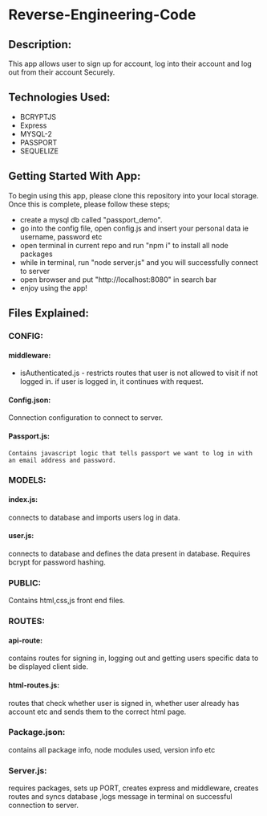 # Reverse-Engineering-Code
## Description:
  This app allows user to sign up for account, log into their account and log out from their account Securely.
## Technologies Used:
* BCRYPTJS
* Express
* MYSQL-2
* PASSPORT
* SEQUELIZE
## Getting Started With App:
  To begin using this app, please clone this repository into your local storage. Once this is complete, please follow these steps;
* create a mysql db called "passport_demo". 
* go into the config file, open config.js and insert your personal data ie username, password etc 
* open terminal in current repo and run "npm i" to install all node packages 
* while in terminal, run "node server.js" and you will successfully connect to server 
* open browser and put "http://localhost:8080" in search bar 
* enjoy using the app!
## Files Explained:
### CONFIG:
#### middleware:
* isAuthenticated.js - restricts routes that user is not allowed to visit if not logged in. if user is logged in, it continues with request.
#### Config.json:
   Connection configuration to connect to server.
#### Passport.js:
    Contains javascript logic that tells passport we want to log in with an email address and password.
### MODELS:
#### index.js:
   connects to database and imports users log in data.
#### user.js:
   connects to database and defines the data present in database. Requires bcrypt for password hashing.
### PUBLIC:
   Contains html,css,js front end files.
### ROUTES:
#### api-route:
   contains routes for signing in, logging out and getting users specific data to be displayed client side.
#### html-routes.js:
   routes that check whether user is signed in, whether user already has account etc and sends them to the correct html page.
### Package.json:
   contains all package info, node modules used, version info etc
### Server.js:
  requires packages, sets up PORT, creates express and middleware, creates routes and syncs database ,logs message in terminal on successful connection to server.




